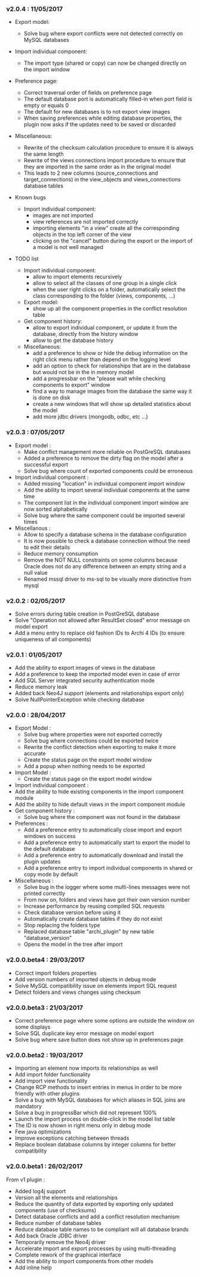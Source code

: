 ### v2.0.4 : 11/05/2017
* Export model:
  * Solve bug where export conflicts were not detected correctly on MySQL databases
* Import individual component:
  * The import type (shared or copy) can now be changed directly on the import window
* Preference page:
  * Correct traversal order of fields on preference page
  * The default database port is automatically filled-in when port field is empty or equals 0
  * The default for new databases is to not export view images
  * When saving preferences while editing database properties, the plugin now asks if the updates need to be saved or discarded
* Miscellaneous:
  * Rewrite of the checksum calculation procedure to ensure it is always the same length
  *	Rewrite of the views connections import procedure to ensure that they are imported in the same order as in the original model
  *	This leads to 2 new columns (source_connections and target_connections) in the view_objects and views_connections database tables
                                  
* Known bugs
  * Import individual component:
    * images are not imported
    * view references are not imported correctly
    * importing elements "in a view" create all the corresponding objects in the top left corner of the view
    * clicking on the "cancel" button during the export or the import of a model is not well managed

* TODO list
  * Import individual component:
    * allow to import elements recursively
    * allow to select all the classes of one group in a single click
    * when the user right clicks on a folder, automatically select the class corresponding to the folder (views, components, ...)
  * Export model:
    * show up all the component properties in the conflict resolution table
  * Get component history:
    * allow to export individual component, or update it from the database, directly from the history window
    * allow to get the database history
  * Miscellaneous:
    * add a preference to show or hide the debug information on the right click menu rather than depend on the logging level
    * add an option to check for relationships that are in the database but would not be in the in memory model
    * add a progressbar on the "please wait while checking components to export" window
    * find a way to manage images from the database the same way it is done on disk
    * create a new windows that will show up detailed statistics about the model
    * add more jdbc drivers (mongodb, odbc, etc ...)


### v2.0.3 : 07/05/2017
* Export model :
  * Make conflict management more reliable on PostGreSQL databases
  * Added a preference to remove the dirty flag on the model after a successful export
  * Solve bug where count of exported components could be erroneous
* Import individual component :
  *	Added missing "location" in individual component import window
  * Add the ability to import several individual components at the same time
  * The component list in the individual component import window are now sorted alphabetically
  *	Solve bug where the same component could be imported several times
* Miscellanous :
  * Allow to specify a database schema in the database configuration
  * It is now possible to check a database connection without the need to edit their details
  * Reduce memory consumption
  * Remove the NOT NULL constraints on some columns because Oracle does not do any difference between an empty string and a null value
  * Renamed mssql driver to ms-sql to be visually more distinctive from mysql

### v2.0.2 :	02/05/2017
* Solve errors during table creation in PostGreSQL database
* Solve "Operation not allowed after ResultSet closed" error message on model export
* Add a menu entry to replace old fashion IDs to Archi 4 IDs (to ensure uniqueness of all components)

### v2.0.1 :	01/05/2017
* Add the ability to export images of views in the database
* Add a preference to keep the imported model even in case of error
* Add SQL Server integrated security authentication mode
* Reduce memory leak
* Added back Neo4J support (elements and relationships export only)
* Solve NullPointerException while checking database

### v2.0.0 :	28/04/2017
* Export Model :
  * Solve bug where properties were not exported correctly
  * Solve bug where connections could be exported twice
  * Rewrite the conflict detection when exporting to make it more accurate
  * Create the status page on the export model window
  * Add a popup when nothing needs to be exported
* Import Model :
  * Create the status page on the export model window
*  Import individual component :
  * Add the ability to hide existing components in the import component module
  *  Add the ability to hide default views in the import component module
* Get component history :
  *  Solve bug where the component was not found in the database
* Preferences :
  *  Add a preference entry to automatically close import and export windows on success
  *  Add a preference entry to automatically start to export the model to the default database
  *  Add a preference entry to automatically download and install the plugin updates
  *  Add a preference entry to import individual components in shared or copy mode by default
* Miscellaneous :
  * Solve bug in the logger where some multi-lines messages were not printed correctly
  * From now on, folders and views have got their own version number
  * Increase performance by reusing compiled SQL requests
  * Check database version before using it
  * Automatically create database tables if they do not exist
  * Stop replacing the folders type
  * Replaced database table "archi_plugin" by new table "database_version"
  * Opens the model in the tree after import

### v2.0.0.beta4 :	29/03/2017
* Correct import folders properties
* Add version numbers of imported objects in debug mode
* Solve MySQL compatibility issue on elements import SQL request
* Detect folders and views changes using checksum

### v2.0.0.beta3 :	21/03/2017
* Correct preference page where some options are outside the window on some displays
* Solve SQL duplicate key error message on model export
* Solve bug where save button does not show up in preferences page

### v2.0.0.beta2 :	19/03/2017
* Importing an element now imports its relationships as well
* Add import folder functionality
*	Add import view functionality
* Change RCP methods to insert entries in menus in order to be more friendly with other plugins
* Solve a bug with MySQL databases for which aliases in SQL joins are mandatory
* Solve a bug in progressBar which did not represent 100%
* Launch the import process on double-click in the model list table
* The ID is now shown in right menu only in debug mode
*	Few java optimizations
*	Improve exceptions catching between threads
*	Replace boolean database columns by integer columns for better compatibility

### v2.0.0.beta1 :	26/02/2017
From v1 plugin :
* Added log4j support
* Version all the elements and relationships
* Reduce the quantity of data exported by exporting only updated components (use of checksums)
* Detect database conflicts and add a conflict resolution mechanism
* Reduce number of database tables
* Reduce database table names to be compliant will all database brands
* Add back Oracle JDBC driver
* Temporarily remove the Neo4j driver
* Accelerate import and export processes by using multi-threading
* Complete rework of the graphical interface
* Add the ability to import components from other models
* Add inline help